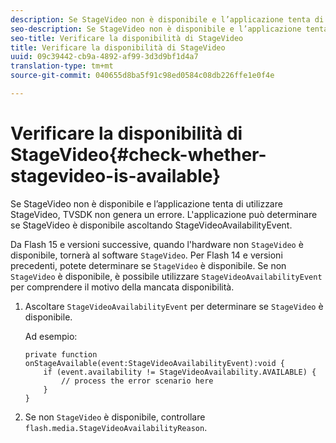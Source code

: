 ```yaml
---
description: Se StageVideo non è disponibile e l’applicazione tenta di utilizzare StageVideo, TVSDK non genera un errore. L'applicazione può determinare se StageVideo è disponibile ascoltando StageVideoAvailabilityEvent.
seo-description: Se StageVideo non è disponibile e l’applicazione tenta di utilizzare StageVideo, TVSDK non genera un errore. L'applicazione può determinare se StageVideo è disponibile ascoltando StageVideoAvailabilityEvent.
seo-title: Verificare la disponibilità di StageVideo
title: Verificare la disponibilità di StageVideo
uuid: 09c39442-cb9a-4892-af99-3d3d9bf1d4a7
translation-type: tm+mt
source-git-commit: 040655d8ba5f91c98ed0584c08db226ffe1e0f4e

---
```



# Verificare la disponibilità di StageVideo{#check-whether-stagevideo-is-available}

Se StageVideo non è disponibile e l’applicazione tenta di utilizzare StageVideo, TVSDK non genera un errore. L&#39;applicazione può determinare se StageVideo è disponibile ascoltando StageVideoAvailabilityEvent.

Da Flash 15 e versioni successive, quando l&#39;hardware non `StageVideo` è disponibile, tornerà al software `StageVideo`. Per Flash 14 e versioni precedenti, potete determinare se `StageVideo` è disponibile. Se non `StageVideo` è disponibile, è possibile utilizzare `StageVideoAvailabilityEvent` per comprendere il motivo della mancata disponibilità.

1. Ascoltare `StageVideoAvailabilityEvent` per determinare se `StageVideo` è disponibile.

   Ad esempio:

   ```
   private function onStageAvailable(event:StageVideoAvailabilityEvent):void {
       if (event.availability != StageVideoAvailability.AVAILABLE) {
           // process the error scenario here
       }
   }
   ```

1. Se non `StageVideo` è disponibile, controllare `flash.media.StageVideoAvailabilityReason`.
